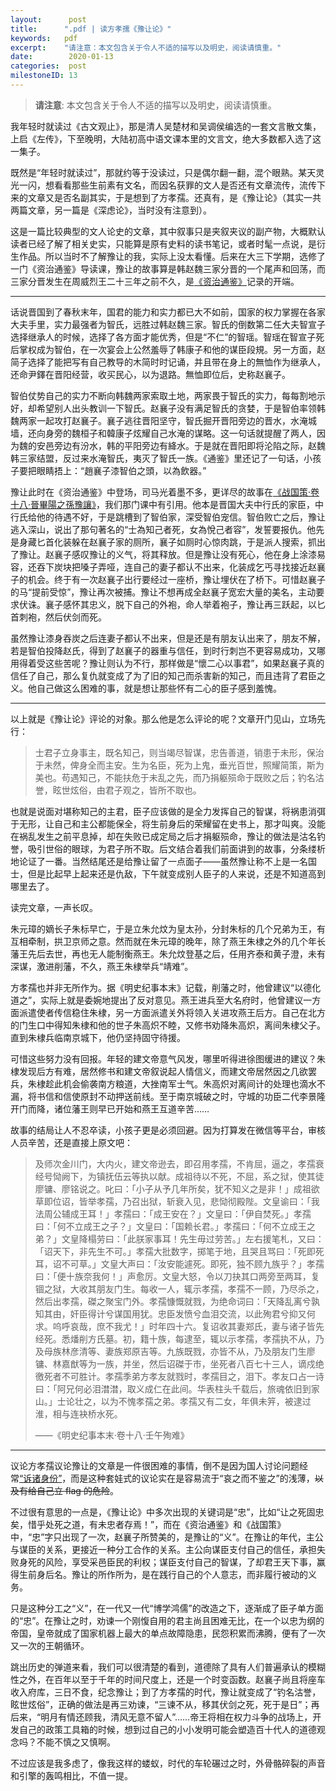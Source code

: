 ```yaml
---
layout:      post
title:      ".pdf | 读方孝孺《豫让论》"
keywords:   pdf
excerpt:    "请注意：本文包含关于令人不适的描写以及明史，阅读请慎重。"
date:        2020-01-13
categories:  post
milestoneID: 13
---
```


> __请注意__: 本文包含关于令人不适的描写以及明史，阅读请慎重。

我年轻时就读过《古文观止》，那是清人吴楚材和吴调侯编选的一套文言散文集，上启《左传》，下至晚明，大陆初高中语文课本里的文言文，绝大多数都入选了这一集子。

既然是“年轻时就读过”，那就约等于没读过，只是偶尔翻一翻，混个眼熟。某天灵光一闪，想看看那些生前素有文名，而因名获罪的文人是否还有文章流传，流传下来的文章又是否名副其实，于是想到了方孝孺。还真有，是《豫让论》（其实一共两篇文章，另一篇是《深虑论》，当时没有注意到）。

这是一篇比较典型的文人论史的文章，其中叙事只是夹叙夹议的副产物，大概默认读者已经了解了相关史实，只能算是原有史料的读书笔记，或者时髦一点说，是衍生作品。所以当时不了解豫让的我，实际上没太看懂。后来在大三下学期，选修了一门《资治通鉴》导读课，豫让的故事算是韩赵魏三家分晋的一个尾声和回荡，而三家分晋发生在周威烈王二十三年之前不久，是[《资治通鉴》](https://zh.m.wikisource.org/wiki/%E8%B3%87%E6%B2%BB%E9%80%9A%E9%91%91/%E5%8D%B7001)记录的开端。

<hr class="slender">

话说晋国到了春秋末年，国君的能力和实力都已大不如前，国家的权力掌握在各家大夫手里，实力最强者为智氏，远胜过韩赵魏三家。智氏的倒数第二任大夫智宣子选择继承人的时候，选择了各方面才能优秀，但是“不仁”的智瑶。智瑶在智宣子死后掌权成为智伯，在一次宴会上公然羞辱了韩康子和他的谋臣段規。另一方面，赵简子选择了能把写有自己教导的木简时时记诵，并且带在身上的無恤作为继承人，还命尹鐸在晋阳经营，收买民心，以为退路。無恤即位后，史称赵襄子。

智伯仗势自己的实力不断向韩魏两家索取土地，两家畏于智氏的实力，每每割地示好，却希望别人出头教训一下智氏。赵襄子没有满足智氏的贪婪，于是智伯率领韩魏两家一起攻打赵襄子。襄子逃往晋阳坚守，智氏掘开晋阳旁边的晋水，水淹城墙，还向身旁的魏桓子和韓康子炫耀自己水淹的谋略。这一句话就提醒了两人，因为魏的安邑旁边有汾水，韩的平阳旁边有絳水。于是就在晋阳即将沦陷之际，赵魏韩三家结盟，反过来水淹智氏，夷灭了智氏一族。《通鉴》里还记了一句话，小孩子要把眼睛捂上：“趙襄子漆智伯之頭，以為飲器。”

豫让此时在《资治通鉴》中登场，司马光着墨不多，更详尽的故事在[《战国策·卷十八·晉畢陽之孫豫讓》](https://zh.wikisource.org/wiki/%E6%88%B0%E5%9C%8B%E7%AD%96/%E5%8D%B718#%E6%99%89%E7%95%A2%E9%99%BD%E4%B9%8B%E5%AD%AB%E8%B1%AB%E8%AE%93[1])，我们那门课中有引用。他本是晋国大夫中行氏的家臣，中行氏给他的待遇不好，于是跳槽到了智伯家，深受智伯宠信。智伯败亡之后，豫让逃入深山，说出了那句著名的“士為知己者死，女為悅己者容”，发誓要报仇。他先是身藏匕首化装躲在赵襄子家的厕所，襄子如厕时心惊肉跳，于是派人搜索，抓出了豫让。赵襄子感叹豫让的义气，将其释放。但是豫让没有死心，他在身上涂漆易容，还吞下炭块把嗓子弄哑，连自己的妻子都认不出来，化装成乞丐寻找接近赵襄子的机会。终于有一次赵襄子出行要经过一座桥，豫让埋伏在了桥下。可惜赵襄子的马“提前受惊”，豫让再次被捕。豫让不想再成全赵襄子宽宏大量的美名，主动要求伏诛。襄子感怀其忠义，脱下自己的外袍，命人举着袍子，豫让再三跃起，以匕首刺袍，然后伏剑而死。

虽然豫让漆身吞炭之后连妻子都认不出来，但是还是有朋友认出来了，朋友不解，若是智伯投降赵氏，得到了赵襄子的器重与信任，到时行刺岂不更容易成功，又哪用得着受这些苦呢？豫让则认为不行，那样做是“懷二心以事君”，如果赵襄子真的信任了自己，那么复仇就变成了为了旧的知己而杀害新的知己，而且违背了君臣之义。他自己做这么困难的事，就是想让那些怀有二心的臣子感到羞愧。

<hr class="slender">

以上就是《豫让论》评论的对象。那么他是怎么评论的呢？文章开门见山，立场先行：

> 士君子立身事主，既名知己，则当竭尽智谋，忠告善道，销患于未形，保治于未然，俾身全而主安。生为名臣，死为上鬼，垂光百世，照耀简策，斯为美也。苟遇知己，不能扶危于未乱之先，而乃捐躯殒命于既败之后；钓名沽誉，眩世炫俗，由君子观之，皆所不取也。

也就是说面对堪称知己的主君，臣子应该做的是全力发挥自己的智谋，将祸患消弭于无形，让自己和主公都能保全，将生前身后的荣耀留在史书上，那才叫爽。没能在祸乱发生之前平息掉，却在失败已成定局之后才捐躯殒命，豫让的做法是沽名钓誉，吸引世俗的眼球，为君子所不取。后文结合着我们前面讲到的故事，分条缕析地论证了一番。当然结尾还是给豫让留了一点面子——虽然豫让称不上是一名国士，但是比起早上起来还是仇敌，下午就变成别人臣子的人来说，还是不知道高到哪里去了。

读完文章，一声长叹。

朱元璋的嫡长子朱标早亡，于是立朱允炆为皇太孙，分封朱标的几个兄弟为王，有互相牵制，拱卫京师之意。然而就在朱元璋的晚年，除了燕王朱棣之外的几个年长藩王先后去世，再也无人能制衡燕王。朱允炆登基之后，任用齐泰和黄子澄，未有深谋，激进削藩，不久，燕王朱棣举兵“靖难”。

方孝孺也并非无所作为。据《明史纪事本末》记载，削藩之时，他曾建议“以德化道之”，实际上就是委婉地提出了反对意见。燕王进兵至大名府时，他曾建议一方面派遣使者传信稳住朱棣，另一方面派遣关外将领入关进攻燕王后方。自己在北方的门生口中得知朱棣和他的世子朱高炽不睦，又修书劝降朱高炽，离间朱棣父子。直到朱棣兵临南京城下，他仍坚持固守待援。

可惜这些努力没有回报。年轻的建文帝意气风发，哪里听得进徐图缓进的建议？朱棣发现后方有难，居然修书和建文帝叙说起人情信义，而建文帝居然因之几欲罢兵，朱棣趁此机会偷袭南方粮道，大挫南军士气。朱高炽对离间计的处理也滴水不漏，将书信和信使原封不动押送前线。至于南京城破之时，守城的功臣二代李景隆开门而降，诸位藩王则早已开始和燕王互道辛苦……

故事的结局让人不忍卒读，小孩子更是必须回避。因为打算发在微信等平台，审核人员辛苦，还是直接上原文吧：

> 及师次金川门，大内火，建文帝逊去，即召用孝孺，不肯屈，逼之，孝孺衰经号恸阙下，为镇抚伍云等执以献。成祖待以不死，不屈，系之狱，使其徒廖镛、廖铭说之。叱曰：「小子从予几年所矣，犹不知义之是非！」成祖欲草即位诏，皆举孝孺，乃召出狱，斩衰入见，悲恸彻殿陛。文皇谕曰：「我法周公辅成王耳！」孝孺曰：「成王安在？」文皇曰：「伊自焚死。」孝孺曰：「何不立成王之子？」文皇曰：「国赖长君。」孝孺曰：「何不立成王之弟？」文皇降榻劳曰：「此朕家事耳！先生毋过劳苦。」左右援笔札，又曰：「诏天下，非先生不可。」孝孺大批数字，掷笔于地，且哭且骂曰：「死即死耳，诏不可草。」文皇大声曰：「汝安能遽死。即死，独不顾九族乎？」孝孺曰：「便十族奈我何！」声愈厉。文皇大怒，令以刀抉其口两旁至两耳，复锢之狱，大收其朋友门生。每收一人，辄示孝孺，孝孺不一顾，乃尽杀之，然后出孝孺，磔之聚宝门外。孝孺慷慨就戮，为绝命词曰：「天降乱离兮孰知其由，奸臣得计兮谋国用犹。忠臣发愤兮血泪交流，以此殉君兮抑又何求。呜呼哀哉，庶不我尤！」时年四十六。复诏收其妻郑氏，妻与诸子皆先经死。悉燔削方氏墓。初，籍十族，每逮至，辄以示孝孺，孝孺执不从，乃及母族林彦清等、妻族郑原吉等。九族既戮，亦皆不从，乃及朋友门生廖镛、林嘉猷等为一族，并坐，然后诏磔于市，坐死者八百七十三人，谪戍绝徼死者不可胜计。孝孺季弟方孝友就戮时，孝孺目之，泪下。孝友口占一诗曰：「阿兄何必泪澘澘，取义成仁在此间。华表柱头千载后，旅魂依旧到家山。」士论壮之，以为不愧孝孺之弟。孝孺又有二女，年俱未笄，被逮过淮，相与连袂桥水死。
>
> ——《明史纪事本末·卷十八·壬午殉难》

<hr class="slender">

议论方孝孺议论豫让的文章是一件很困难的事情，倒不是因为国人讨论问题经常[“诉诸身份”](https://mountaye.github.io/blog/articles/TL-Paul-Graham-How-to-Disagree)，而是这种套娃式的议论实在是容易流于“哀之而不鉴之”的浅薄，~~以及有给自己立 flag 的危险~~。

不过很有意思的一点是，《豫让论》中多次出现的关键词是“忠”，比如“让之死固忠矣，惜乎处死之道，有未忠者存焉！”，而在《资治通鉴》和《战国策》中，“忠”字只出现了一次，赵襄子所赞美的，是豫让的“义”。在豫让的年代，主公与谋臣的关系，更接近一种分工合作的关系。主公向谋臣支付自己的信任，承担失败身死的风险，享受采邑臣民的利权；谋臣支付自己的智谋，了却君王天下事，赢得生前身后名。豫让的所作所为，是在践行自己的个人意志，而非履行被动的义务。

只是这种分工之“义”，在一代又一代“博学鸿儒”的改造之下，逐渐成了臣子单方面的“忠”。在豫让之时，劝谏一个刚愎自用的君主尚且困难无比，在一个以忠为纲的帝国，皇帝就成了国家机器上最大的单点故障隐患，民怨积累而沸腾，便有了一次又一次的王朝循环。

跳出历史的弹道来看，我们可以很清楚的看到，道德除了具有人们普遍承认的模糊性之外，在百年以至于千年的时间尺度上，还是一个时变函数。赵襄子尚且将座车收入府库，三日不食，纪念豫让；到了方孝孺的时代，豫让就变成了“钓名沽誉，眩世炫俗”，正确的做法是再三劝谏，“三谏不从，移其伏剑之死，死于是日”；再后来，“明月有情还顾我，清风无意不留人”……帝王将相在权力斗争的战场上，开发自己的政策工具箱的时候，想到过自己的小小发明可能会塑造百十代人的道德观念吗？不能不慎之又慎啊。

不过应该是我多虑了，像我这样的蝼蚁，时代的车轮碾过之时，外骨骼碎裂的声音和引擎的轰鸣相比，不值一提。
